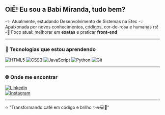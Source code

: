 ## OIÊ! Eu sou a Babi Miranda, tudo bem?

-✨ Atualmente, estudando Desenvolvimento de Sistemas na Etec
-💡 Apaixonada por novos conhecimentos, códigos, cor-de-rosa e humanas rs! 
-🎯 Foco atual: melhorar em **exatas** e praticar **front-end**  

---

### 🚀 Tecnologias que estou aprendendo
![HTML5](https://img.shields.io/badge/HTML5-E34F26?style=for-the-badge&logo=html5&logoColor=white) 
![CSS3](https://img.shields.io/badge/CSS3-1572B6?style=for-the-badge&logo=css3&logoColor=white) 
![JavaScript](https://img.shields.io/badge/JavaScript-323330?style=for-the-badge&logo=javascript&logoColor=F7DF1E)
![Python](https://img.shields.io/badge/Python-3776AB?style=for-the-badge&logo=python&logoColor=white)
![Git](https://img.shields.io/badge/Git-F05032?style=for-the-badge&logo=git&logoColor=white)

---


### 🌐 Onde me encontrar
[![Linkedin](https://img.shields.io/badge/LinkedIn-0077B5?style=for-the-badge&logo=linkedin&logoColor=white)](https://www.linkedin.com)  
[![Instagram](https://img.shields.io/badge/Instagram-E4405F?style=for-the-badge&logo=instagram&logoColor=white)](https://www.instagram.com)  

---

⭐ "Transformando café em código e brilho ✨☕💻💅"

